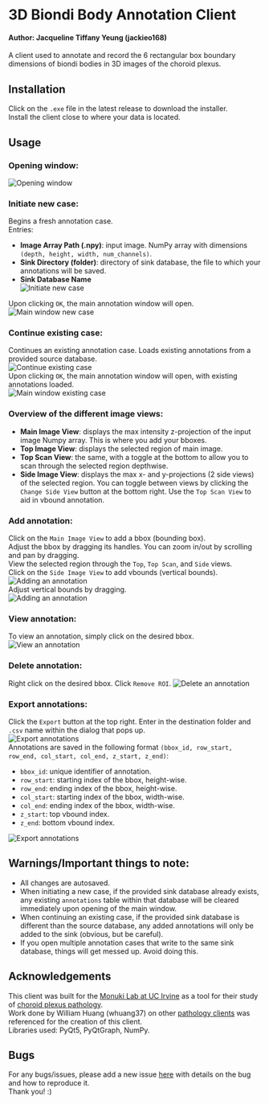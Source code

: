 # 3D Biondi Body Annotation Client

#### Author: Jacqueline Tiffany Yeung (jackieo168)
A client used to annotate and record the 6 rectangular box boundary dimensions of biondi bodies in 3D images of the choroid plexus.

## Installation
Click on the `.exe` file in the latest release to download the installer.  
Install the client close to where your data is located.

## Usage

### Opening window:
![Opening window](images/opening_window.png)

### Initiate new case:
Begins a fresh annotation case.  
Entries:  
- **Image Array Path (.npy)**: input image. NumPy array with dimensions `(depth, height, width, num_channels)`.  
- **Sink Directory (folder)**: directory of sink database, the file to which your annotations will be saved.  
- **Sink Database Name**  
![Initiate new case](images/filled_init_case.png)
  
Upon clicking `OK`, the main annotation window will open.
![Main window new case](images/main_window_init_case.png)

### Continue existing case:
Continues an existing annotation case. Loads existing annotations from a provided source database.  
![Continue existing case](images/filled_exsiting_case.png)  
Upon clicking `OK`, the main annotation window will open, with existing annotations loaded.  
![Main window existing case](images/main_window_existing_case.png)

### Overview of the different image views:  
- **Main Image View**: displays the max intensity z-projection of the input image Numpy array. This is where you add your bboxes.
- **Top Image View**: displays the selected region of main image.
- **Top Scan View**: the same, with a toggle at the bottom to allow you to scan through the selected region depthwise. 
- **Side Image View**: displays the max x- and y-projections (2 side views) of the selected region. You can toggle between views by clicking the `Change Side View` button at the bottom right. Use the `Top Scan View` to aid in vbound annotation.  


### Add annotation:
Click on the `Main Image View` to add a bbox (bounding box).  
Adjust the bbox by dragging its handles. You can zoom in/out by scrolling and pan by dragging.   
View the selected region through the `Top`, `Top Scan`, and `Side` views.  
Click on the `Side Image View` to add vbounds (vertical bounds).
![Adding an annotation](videos/adding_annotation_Trim.gif)  
Adjust vertical bounds by dragging.  
![Adding an annotation](videos/adjusting_vertical_bounds_Trim.gif)

### View annotation:
To view an annotation, simply click on the desired bbox.  
![View an annotation](videos/viewing_annotation_Trim.gif)

### Delete annotation:
Right click on the desired bbox. Click `Remove ROI`.
![Delete an annotation](videos/deleting_annotation_Trim.gif)

### Export annotations:
Click the `Export` button at the top right. Enter in the destination folder and `.csv` name within the dialog that pops up.  
![Export annotations](images/filled_export_filedialog.png)  
Annotations are saved in the following format `(bbox_id, row_start, row_end, col_start, col_end, z_start, z_end)`:
- `bbox_id`: unique identifier of annotation.
- `row_start`: starting index of the bbox, height-wise.
- `row_end`: ending index of the bbox, height-wise.
- `col_start`: starting index of the bbox, width-wise.
- `col_end`: ending index of the bbox, width-wise.
- `z_start`: top vbound index.
- `z_end`: bottom vbound index.

![Export annotations](videos/exporting_2_Trim.gif)

## Warnings/Important things to note:
- All changes are autosaved.
- When initiating a new case, if the provided sink database already exists, any existing `annotations` table within that database will be cleared immediately upon opening of the main window.
- When continuing an existing case, if the provided sink database is different than the source database, any added annotations will only be added to the sink (obvious, but be careful).
- If you open multiple annotation cases that write to the same sink database, things will get messed up. Avoid doing this.

## Acknowledgements
This client was built for the [Monuki Lab at UC Irvine](https://faculty.sites.uci.edu/monukilab/) as a tool for their study of [choroid plexus pathology](https://faculty.sites.uci.edu/monukilab/choroid-plexus-pathology/).  
Work done by William Huang (whuang37) on other [pathology clients](https://github.com/mjneel/pathology_clients) was referenced for the creation of this client.  
Libraries used: PyQt5, PyQtGraph, NumPy.

## Bugs
For any bugs/issues, please add a new issue [here](https://github.com/jackieo168/biondi_3Dbox_client/issues/new) with details on the bug and how to reproduce it.  
Thank you! :)